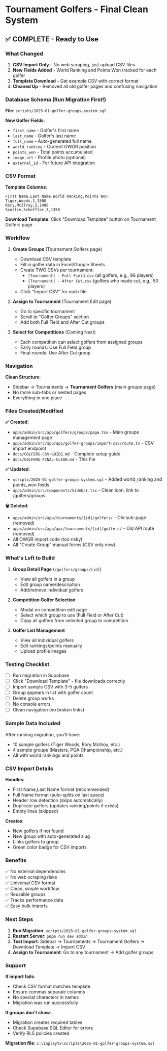 # Tournament Golfers - Final Clean System

## ✅ COMPLETE - Ready to Use

### What Changed
1. **CSV Import Only** - No web scraping, just upload CSV files
2. **New Fields Added** - World Ranking and Points Won tracked for each golfer
3. **Template Download** - Get example CSV with correct format
4. **Cleaned Up** - Removed all old golfer pages and confusing navigation

### Database Schema (Run Migration First!)

**File**: `scripts/2025-01-golfer-groups-system.sql`

**New Golfer Fields**:
- `first_name` - Golfer's first name
- `last_name` - Golfer's last name  
- `full_name` - Auto-generated full name
- `world_ranking` - Current OWGR position
- `points_won` - Total points accumulated
- `image_url` - Profile photo (optional)
- `external_id` - For future API integration

### CSV Format

**Template Columns**:
```csv
First Name,Last Name,World Ranking,Points Won
Tiger,Woods,1,1500
Rory,McIlroy,2,1400
Scottie,Scheffler,3,1350
```

**Download Template**: Click "Download Template" button on Tournament Golfers page

### Workflow

1. **Create Groups** (Tournament Golfers page)
   - Download CSV template
   - Fill in golfer data in Excel/Google Sheets
   - Create TWO CSVs per tournament:
     - `[Tournament] - Full Field.csv` (all golfers, e.g., 96 players)
     - `[Tournament] - After Cut.csv` (golfers who made cut, e.g., 50 players)
   - Click "Import CSV" for each file

2. **Assign to Tournament** (Tournament Edit page)
   - Go to specific tournament
   - Scroll to "Golfer Groups" section
   - Add both Full Field and After Cut groups

3. **Select for Competitions** (Coming Next)
   - Each competition can select golfers from assigned groups
   - Early rounds: Use Full Field group
   - Final rounds: Use After Cut group

### Navigation

**Clean Structure**:
- Sidebar → Tournaments → **Tournament Golfers** (main groups page)
- No more sub-tabs or nested pages
- Everything in one place

### Files Created/Modified

**✅ Created**:
- `apps/admin/src/app/golfers/groups/page.tsx` - Main groups management page
- `apps/admin/src/app/api/golfer-groups/import-csv/route.ts` - CSV import endpoint
- `docs/GOLFERS-CSV-GUIDE.md` - Complete setup guide
- `docs/GOLFERS-FINAL-CLEAN.md` - This file

**✅ Updated**:
- `scripts/2025-01-golfer-groups-system.sql` - Added world_ranking and points_won fields
- `apps/admin/src/components/Sidebar.tsx` - Clean icon, link to /golfers/groups

**🗑️ Deleted**:
- `apps/admin/src/app/tournaments/[id]/golfers/` - Old sub-page (removed)
- `apps/admin/src/app/api/tournaments/[id]/golfers/` - Old API route (removed)
- All OWGR import code (too risky)
- All "Create Group" manual forms (CSV only now)

### What's Left to Build

1. **Group Detail Page** (`/golfers/groups/[id]`)
   - View all golfers in a group
   - Edit group name/description
   - Add/remove individual golfers

2. **Competition Golfer Selection**
   - Modal on competition edit page
   - Select which group to use (Full Field or After Cut)
   - Copy all golfers from selected group to competition

3. **Golfer List Management** 
   - View all individual golfers
   - Edit rankings/points manually
   - Upload profile images

### Testing Checklist

- [ ] Run migration in Supabase
- [ ] Click "Download Template" - file downloads correctly
- [ ] Import sample CSV with 3-5 golfers
- [ ] Group appears in list with golfer count
- [ ] Delete group works
- [ ] No console errors
- [ ] Clean navigation (no broken links)

### Sample Data Included

After running migration, you'll have:
- 10 sample golfers (Tiger Woods, Rory McIlroy, etc.)
- 4 sample groups (Masters, PGA Championship, etc.)
- All with world rankings and points

### CSV Import Details

**Handles**:
- First Name,Last Name format (recommended)
- Full Name format (auto-splits on last space)
- Header row detection (skips automatically)
- Duplicate golfers (updates ranking/points if exists)
- Empty lines (skipped)

**Creates**:
- New golfers if not found
- New group with auto-generated slug
- Links golfers to group
- Green color badge for CSV imports

### Benefits

✅ No external dependencies  
✅ No web scraping risks  
✅ Universal CSV format  
✅ Clean, simple workflow  
✅ Reusable groups  
✅ Tracks performance data  
✅ Easy bulk imports  

### Next Steps

1. **Run Migration**: `scripts/2025-01-golfer-groups-system.sql`
2. **Restart Server**: `pnpm run dev admin`
3. **Test Import**: Sidebar → Tournaments → Tournament Golfers → Download Template → Import CSV
4. **Assign to Tournament**: Go to any tournament → Add golfer groups

### Support

**If import fails**:
- Check CSV format matches template
- Ensure commas separate columns
- No special characters in names
- Migration was run successfully

**If groups don't show**:
- Migration creates required tables
- Check Supabase SQL Editor for errors
- Verify RLS policies created

**Migration file**: `c:\inplaytv\scripts\2025-01-golfer-groups-system.sql`
